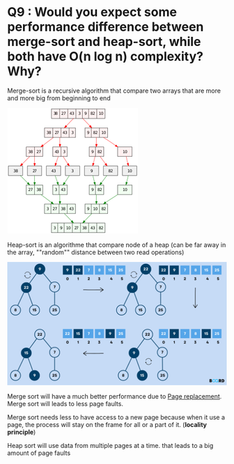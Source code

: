 # Q9 : Would you expect some performance difference between merge-sort and heap-sort, while both have O(n log n) complexity? Why?

Merge-sort is a recursive algorithm that compare two arrays that are more and more big from beginning to end

![](attachments/Pasted%20image%2020230612174408.png)

Heap-sort is an algorithme that compare node of a heap (can be far away in the array, ""random"" distance between two read operations)

![](attachments/Pasted%20image%2020230612174713.png)

Merge sort will have a much better performance due to [Page replacement](../Notion/Concepts/Page%20replacement.md). Merge sort will leads to less page faults.

Merge sort needs less to have access to a new page because when it use a page, the process will stay on the frame for all or a part of it. (**locality principle**)

Heap sort will use data from multiple pages at a time. that leads to a big amount of page faults